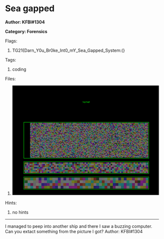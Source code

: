 # Sea gapped
**Author: KFBI#1304**

**Category: Forensics**

Flags:
1. TG21{Darn_Y0u_Br0ke_Int0_mY_Sea_Gapped_System:(}


Tags: 
1. coding

Files: 
1. ![Xscreensaver.png](./uploads/Xscreensaver.png)

Hints: 
1. no hints


---
I managed to peep into another ship and there I saw a buzzing computer. Can you extact something from the picture I got?
Author: KFBI#1304

